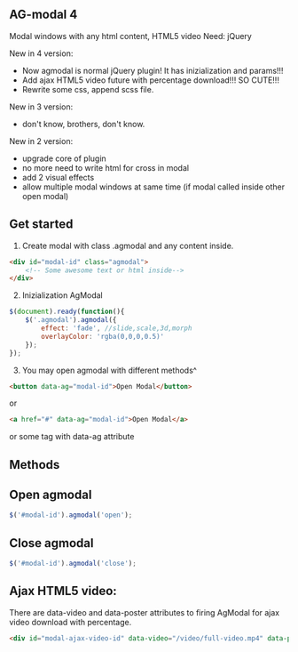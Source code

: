 AG-modal 4
---
Modal windows with any html content, HTML5 video
Need: jQuery

New in 4 version:
* Now agmodal is normal jQuery plugin! It has inizialization and params!!!
* Add ajax HTML5 video future with percentage download!!! SO CUTE!!!
* Rewrite some css, append scss file.

New in 3 version:
* don't know, brothers, don't know.

New in 2 version:
* upgrade core of plugin
* no more need to write html for cross in modal
* add 2 visual effects
* allow multiple modal windows at same time (if modal called inside other open modal)

Get started
------

1. Create modal with class .agmodal and any content inside.
```html
<div id="modal-id" class="agmodal">
	<!-- Some awesome text or html inside-->
</div>
```

2. Inizialization AgModal
```javascript
$(document).ready(function(){
	$('.agmodal').agmodal({
		effect: 'fade', //slide,scale,3d,morph
		overlayColor: 'rgba(0,0,0,0.5)'
	});
});
```

3. You may open agmodal with different methods^
```html
<button data-ag="modal-id">Open Modal</button>
```
or
```html
<a href="#" data-ag="modal-id">Open Modal</a>
```
or
some tag with data-ag attribute


Methods
------

Open agmodal
---

```javascript
$('#modal-id').agmodal('open');
```

Close agmodal
------

```javascript
$('#modal-id').agmodal('close');
```

Ajax HTML5 video:
------
There are data-video and data-poster attributes to firing AgModal for ajax video download with percentage.

```html
<div id="modal-ajax-video-id" data-video="/video/full-video.mp4" data-poster="/images/poster.jpg" class="agmodal agmodal--video"></div>
```
